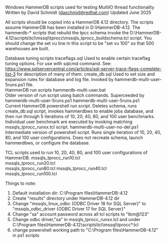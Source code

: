 Windows HammerDB scripts used for testing MultiIO thread functionality
Written by David Schmidt (daschmid@redhat.com) 
Updated June 2025

All scripts should be copied into a HammerDB 4.12 directory. The scripts assume 
HammerDB has been installed in D:\HammerDB-4.12. The hammerdb-* scripts that 
rebuild the tpcc schema invoke the 
D:\HammerDB-4.12\scripts\tcl\mssql\tprocc\mssqls_tprocc_buildschema.tcl script. 
You should change the set vu line in this script to be "set vu 100" so that 500 
warehouses are built.

Database tuning scripts
  traceflags.sql
    Used to enable certain traceflag tuning options. For use with sqlcmd command. See: 
    https://www.sqlservercentral.com/articles/sql-server-trace-flags-complete-list-3 
    for description of many of them.
  create_db.sql
    Used to set size and expansion rules for database and log file. Invoked by 
    hammerdb-multi-user-5runs.ps1 file.                 
HammerDB run scripts
  hammerdb-multi-user.bat         
    Older version of run script using batch commands. Superceeded by hammerdb-multi-user-5runs.ps1
  hammerdb-multi-user-5runs.ps1  
    Current HammerDB powershell run script. Deletes schema, runs create_db.sql 
    script, invokes hammerdbws to enable jobs database, and then run through 5 
    iterations of 10, 20, 40, 80, and 100 user benchmarks. Individual user 
    benchmark are executed by invoking matching mssqls_tprocc_runxx.tcl script.
  hammerdb-multi-user-no-del.ps1  
    Intermediate version of powershell script. Runs single iteration of 10, 20, 
    40, 80, and 100 user configurations. Does not recreate schema, launch 
    hammerdbws, or configure the database.

TCL scripts used  to run 10, 20, 40, 80, and 100 user configurations of HammerDB.
  mssqls_tprocc_run10.tcl   
  mssqls_tprocc_run20.tcl  
  mssqls_tprocc_run80.tcl
  mssqls_tprocc_run40.tcl  
  mssqls_tprocc_run100.tcl  

Things to note:
1. Default installation dir: C:\Program files\HammerDB-4.12
2. Create "results" directory under HammerDB-4.12 dir
3. Change "mssqls_linux_odbc {ODBC Driver 18 for SQL Server}" to "mssqls_odbc_driver {ODBC Driver 17 for SQL Server}"
4. Change "sa" account password across all tcl scripts to "Ibm@123" 
5. Change odbc driver,"sa" in mssqls_tprocc_runxx.tcl and under C:\Program files\HammerDB-4.12\scripts\tcl\mssql\tprocc\*.tcl
6. change powershell working path to "C:\Program files\HammerDB-4.12" in ps1 scripts

